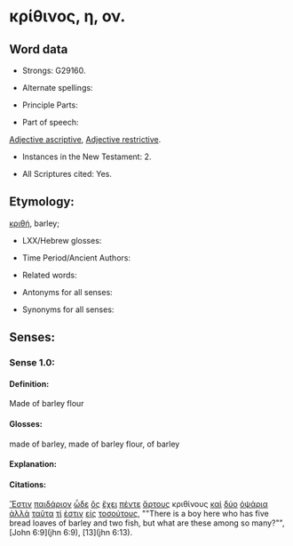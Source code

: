 # κρίθινος, η, ον.

<!-- Status: S2=Needs2ndReview -->
<!-- Lexica used for edits: BDAG, FFM, LN, BN, A-S -->

## Word data

* Strongs: G29160.


* Alternate spellings:

* Principle Parts: 

* Part of speech: 

[Adjective ascriptive](http://ugg.readthedocs.io/en/latest/adjective_ascriptive.html),
[Adjective restrictive](http://ugg.readthedocs.io/en/latest/adjective_restrictive.html).

* Instances in the New Testament: 2.

* All Scriptures cited: Yes.

## Etymology: 

[κριθή](../G29150/01.md), barley; 

* LXX/Hebrew glosses: 

* Time Period/Ancient Authors: 

* Related words: 

* Antonyms for all senses:

* Synonyms for all senses: 

## Senses:

### Sense 1.0:

#### Definition: 

Made of barley flour

#### Glosses:

made of barley, made of barley flour, of barley

#### Explanation:

#### Citations:

[Ἔστιν](../G99999/01.md) [παιδάριον](../G38080/01.md) [ὧδε](../G56020/01.md) [ὃς](../G37390/01.md) [ἔχει](../G21920/01.md) [πέντε](../G40020/01.md) [ἄρτους](../G07400/01.md) κριθίνους [καὶ](../G25320/01.md) [δύο](../G14170/01.md) [ὀψάρια](../G37950/01.md) [ἀλλὰ](../G02350/01.md) [ταῦτα](../G37780/01.md) [τί](../G51010/01.md) [ἐστιν](../G99999/01.md) [εἰς](../G15190/01.md) [τοσούτους](../G51180/01.md), 
""There is a boy here who has five bread loaves of barley and two fish, but what are these among so many?"", 
[John 6:9](jhn 6:9),  [13](jhn 6:13).
